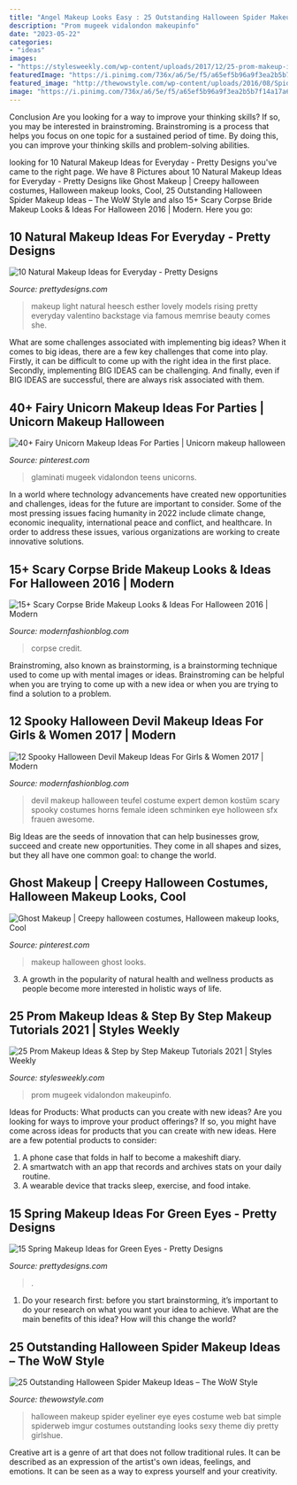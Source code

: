 ```yaml
---
title: "Angel Makeup Looks Easy : 25 Outstanding Halloween Spider Makeup Ideas – The Wow Style"
description: "Prom mugeek vidalondon makeupinfo"
date: "2023-05-22"
categories:
- "ideas"
images:
- "https://stylesweekly.com/wp-content/uploads/2017/12/25-prom-makeup-ideas-step-by-step-makeup-tutorials-2018-3.jpg"
featuredImage: "https://i.pinimg.com/736x/a6/5e/f5/a65ef5b96a9f3ea2b5b7f14a17a6bda8.jpg"
featured_image: "http://thewowstyle.com/wp-content/uploads/2016/08/Spider-Halloween-Eye-Makeup.jpg"
image: "https://i.pinimg.com/736x/a6/5e/f5/a65ef5b96a9f3ea2b5b7f14a17a6bda8.jpg"
---
```



Conclusion
Are you looking for a way to improve your thinking skills? If so, you may be interested in brainstroming. Brainstroming is a process that helps you focus on one topic for a sustained period of time. By doing this, you can improve your thinking skills and problem-solving abilities.

	

		
looking for 10 Natural Makeup Ideas for Everyday - Pretty Designs you've came to the right page. We have 8 Pictures about 10 Natural Makeup Ideas for Everyday - Pretty Designs like Ghost Makeup | Creepy halloween costumes, Halloween makeup looks, Cool, 25 Outstanding Halloween Spider Makeup Ideas – The WoW Style and also 15+ Scary Corpse Bride Makeup Looks &amp; Ideas For Halloween 2016 | Modern. Here you go:
		
    
## 10 Natural Makeup Ideas For Everyday - Pretty Designs

<img loading=lazy src="https://www.prettydesigns.com/wp-content/uploads/2014/12/Lovely-Light-Makeup.jpg" onerror="this.onerror=null;this.src='https://tse3.mm.bing.net/th?id=OIP.4eF6xj_xD_xTZUhCjOZYMAHaLH&amp;pid=15.1';" alt="10 Natural Makeup Ideas for Everyday - Pretty Designs">

_Source: prettydesigns.com_

>makeup light natural heesch esther lovely models rising pretty everyday valentino backstage via famous memrise beauty comes she. 

	

What are some challenges associated with implementing big ideas?
When it comes to big ideas, there are a few key challenges that come into play. Firstly, it can be difficult to come up with the right idea in the first place. Secondly, implementing BIG IDEAS can be challenging. And finally, even if BIG IDEAS are successful, there are always risk associated with them.

    
## 40+ Fairy Unicorn Makeup Ideas For Parties | Unicorn Makeup Halloween

<img loading=lazy src="https://i.pinimg.com/736x/a6/5e/f5/a65ef5b96a9f3ea2b5b7f14a17a6bda8.jpg" onerror="this.onerror=null;this.src='https://tse1.mm.bing.net/th?id=OIP.xX58yrrE6eUloZue-tMqOAHaLG&amp;pid=15.1';" alt="40+ Fairy Unicorn Makeup Ideas For Parties | Unicorn makeup halloween">

_Source: pinterest.com_

>glaminati mugeek vidalondon teens unicorns. 

	

In a world where technology advancements have created new opportunities and challenges, ideas for the future are important to consider. Some of the most pressing issues facing humanity in 2022 include climate change, economic inequality, international peace and conflict, and healthcare. In order to address these issues, various organizations are working to create innovative solutions.

    
## 15+ Scary Corpse Bride Makeup Looks &amp; Ideas For Halloween 2016 | Modern

<img loading=lazy src="https://modernfashionblog.com/wp-content/uploads/2016/09/15-Scary-Corpse-Bride-Makeup-Looks-Ideas-For-Halloween-2016-15.jpg" onerror="this.onerror=null;this.src='https://tse1.mm.bing.net/th?id=OIP.LK-F9w2hTfPHFkd98DBw_gHaLE&amp;pid=15.1';" alt="15+ Scary Corpse Bride Makeup Looks &amp; Ideas For Halloween 2016 | Modern">

_Source: modernfashionblog.com_

>corpse credit. 

	

Brainstroming, also known as brainstorming, is a brainstorming technique used to come up with mental images or ideas. Brainstroming can be helpful when you are trying to come up with a new idea or when you are trying to find a solution to a problem.

    
## 12 Spooky Halloween Devil Makeup Ideas For Girls &amp; Women 2017 | Modern

<img loading=lazy src="http://modernfashionblog.com/wp-content/uploads/2017/08/12-Spooky-Halloween-Devil-Makeup-Ideas-For-Girls-Women-2017-8.jpg" onerror="this.onerror=null;this.src='https://tse3.mm.bing.net/th?id=OIP.UX3zR16NqjPbRtnPDxzs2gHaHW&amp;pid=15.1';" alt="12 Spooky Halloween Devil Makeup Ideas For Girls &amp; Women 2017 | Modern">

_Source: modernfashionblog.com_

>devil makeup halloween teufel costume expert demon kostüm scary spooky costumes horns female ideen schminken eye holloween sfx frauen awesome. 

	

Big Ideas are the seeds of innovation that can help businesses grow, succeed and create new opportunities. They come in all shapes and sizes, but they all have one common goal: to change the world.

    
## Ghost Makeup | Creepy Halloween Costumes, Halloween Makeup Looks, Cool

<img loading=lazy src="https://i.pinimg.com/736x/ed/20/8b/ed208b3dccc245f529df11abc5680abd--creative-halloween-costumes-makeup-halloween.jpg" onerror="this.onerror=null;this.src='https://tse3.mm.bing.net/th?id=OIP.zgbkxLzHX4U0U411TEaZ3AHaNJ&amp;pid=15.1';" alt="Ghost Makeup | Creepy halloween costumes, Halloween makeup looks, Cool">

_Source: pinterest.com_

>makeup halloween ghost looks. 

	

3. A growth in the popularity of natural health and wellness products as people become more interested in holistic ways of life. 

    
## 25 Prom Makeup Ideas &amp; Step By Step Makeup Tutorials 2021 | Styles Weekly

<img loading=lazy src="https://stylesweekly.com/wp-content/uploads/2017/12/25-prom-makeup-ideas-step-by-step-makeup-tutorials-2018-3.jpg" onerror="this.onerror=null;this.src='https://tse3.mm.bing.net/th?id=OIP.n49vgP-KyZMisOGXKBXLMwHaJ4&amp;pid=15.1';" alt="25 Prom Makeup Ideas &amp; Step by Step Makeup Tutorials 2021 | Styles Weekly">

_Source: stylesweekly.com_

>prom mugeek vidalondon makeupinfo. 

	

Ideas for Products: What products can you create with new ideas?
Are you looking for ways to improve your product offerings? If so, you might have come across ideas for products that you can create with new ideas. Here are a few potential products to consider: 
1. A phone case that folds in half to become a makeshift diary.
2. A smartwatch with an app that records and archives stats on your daily routine.
3. A wearable device that tracks sleep, exercise, and food intake.

    
## 15 Spring Makeup Ideas For Green Eyes - Pretty Designs

<img loading=lazy src="http://www.prettydesigns.com/wp-content/uploads/2015/03/Nude-Makeup-for-Green-Eyes.jpg" onerror="this.onerror=null;this.src='https://tse1.mm.bing.net/th?id=OIP.us_vQfn2p642nC6gxz9DFwAAAA&amp;pid=15.1';" alt="15 Spring Makeup Ideas for Green Eyes - Pretty Designs">

_Source: prettydesigns.com_

>. 

	

1. Do your research first: before you start brainstorming, it’s important to do your research on what you want your idea to achieve. What are the main benefits of this idea? How will this change the world?

    
## 25 Outstanding Halloween Spider Makeup Ideas – The WoW Style

<img loading=lazy src="http://thewowstyle.com/wp-content/uploads/2016/08/Spider-Halloween-Eye-Makeup.jpg" onerror="this.onerror=null;this.src='https://tse3.mm.bing.net/th?id=OIP.DrAQBH8ISuE4BOeR6dQmgQHaJ3&amp;pid=15.1';" alt="25 Outstanding Halloween Spider Makeup Ideas – The WoW Style">

_Source: thewowstyle.com_

>halloween makeup spider eyeliner eye eyes costume web bat simple spiderweb imgur costumes outstanding looks sexy theme diy pretty girlshue. 

	

Creative art is a genre of art that does not follow traditional rules. It can be described as an expression of the artist's own ideas, feelings, and emotions. It can be seen as a way to express yourself and your creativity.

